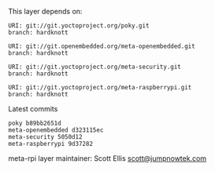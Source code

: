This layer depends on:

    URI: git://git.yoctoproject.org/poky.git
    branch: hardknott

    URI: git://git.openembedded.org/meta-openembedded.git
    branch: hardknott

    URI: git://git.yoctoproject.org/meta-security.git
    branch: hardknott

    URI: git://git.yoctoproject.org/meta-raspberrypi.git
    branch: hardknott

Latest commits

    poky b89bb2651d
    meta-openembedded d323115ec
    meta-security 5050d12
    meta-raspberrypi 9d37282

meta-rpi layer maintainer: Scott Ellis <scott@jumpnowtek.com>
